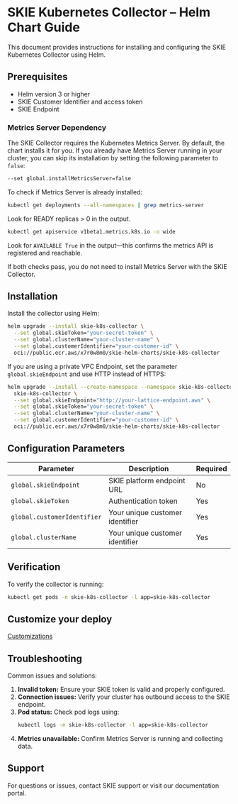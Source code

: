 # SKIE Kubernetes Collector – Helm Chart Guide

This document provides instructions for installing and configuring the SKIE Kubernetes Collector using Helm.

## Prerequisites

- Helm version 3 or higher
- SKIE Customer Identifier and access token
- SKIE Endpoint

### Metrics Server Dependency

The SKIE Collector requires the Kubernetes Metrics Server. By default, the chart installs it for you. If you already have Metrics Server running in your cluster, you can skip its installation by setting the following parameter to `false`:

```bash
--set global.installMetricsServer=false
```

To check if Metrics Server is already installed:

```bash
kubectl get deployments --all-namespaces | grep metrics-server
```
Look for READY replicas > 0 in the output.

```bash
kubectl get apiservice v1beta1.metrics.k8s.io -o wide
```
Look for `AVAILABLE True` in the output—this confirms the metrics API is registered and reachable.

If both checks pass, you do not need to install Metrics Server with the SKIE Collector.

## Installation

Install the collector using Helm:

```bash
helm upgrade --install skie-k8s-collector \
  --set global.skieToken="your-secret-token" \
  --set global.clusterName="your-cluster-name" \
  --set global.customerIdentifier="your-customer-id" \
  oci://public.ecr.aws/x7r0w8m0/skie-helm-charts/skie-k8s-collector
```

If you are using a private VPC Endpoint, set the parameter `global.skieEndpoint` and use HTTP instead of HTTPS:

```bash
helm upgrade --install --create-namespace --namespace skie-k8s-collector \
  skie-k8s-collector \
  --set global.skieEndpoint="http://your-lattice-endpoint.aws" \
  --set global.skieToken="your-secret-token" \
  --set global.clusterName="your-cluster-name" \
  --set global.customerIdentifier="your-customer-id" \
  oci://public.ecr.aws/x7r0w8m0/skie-helm-charts/skie-k8s-collector
```

## Configuration Parameters

| Parameter                   | Description                        | Required |
|-----------------------------|------------------------------------|----------|
| `global.skieEndpoint`       | SKIE platform endpoint URL         | No       |
| `global.skieToken`          | Authentication token               | Yes      |
| `global.customerIdentifier` | Your unique customer identifier    | Yes      |
| `global.clusterName`        | Your unique customer identifier    | Yes      |

## Verification

To verify the collector is running:

```bash
kubectl get pods -n skie-k8s-collector -l app=skie-k8s-collector
```

## Customize your deploy

 [Customizations](customizations.md)

## Troubleshooting

Common issues and solutions:

1. **Invalid token:** Ensure your SKIE token is valid and properly configured.
2. **Connection issues:** Verify your cluster has outbound access to the SKIE endpoint.
3. **Pod status:** Check pod logs using:
   ```bash
   kubectl logs -n skie-k8s-collector -l app=skie-k8s-collector
   ```
4. **Metrics unavailable:** Confirm Metrics Server is running and collecting data.

## Support

For questions or issues, contact SKIE support or visit our documentation portal.
